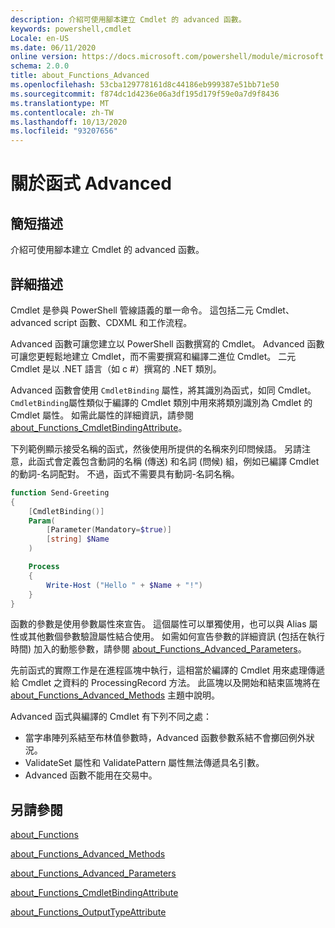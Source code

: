 ```yaml
---
description: 介紹可使用腳本建立 Cmdlet 的 advanced 函數。
keywords: powershell,cmdlet
Locale: en-US
ms.date: 06/11/2020
online version: https://docs.microsoft.com/powershell/module/microsoft.powershell.core/about/about_functions_advanced?view=powershell-5.1&WT.mc_id=ps-gethelp
schema: 2.0.0
title: about_Functions_Advanced
ms.openlocfilehash: 53cba129778161d8c44186eb999387e51bb71e50
ms.sourcegitcommit: f874dc1d4236e06a3df195d179f59e0a7d9f8436
ms.translationtype: MT
ms.contentlocale: zh-TW
ms.lasthandoff: 10/13/2020
ms.locfileid: "93207656"
---
```

# <a name="about-functions-advanced"></a>關於函式 Advanced

## <a name="short-description"></a>簡短描述
介紹可使用腳本建立 Cmdlet 的 advanced 函數。

## <a name="long-description"></a>詳細描述

Cmdlet 是參與 PowerShell 管線語義的單一命令。 這包括二元 Cmdlet、advanced script 函數、CDXML 和工作流程。

Advanced 函數可讓您建立以 PowerShell 函數撰寫的 Cmdlet。 Advanced 函數可讓您更輕鬆地建立 Cmdlet，而不需要撰寫和編譯二進位 Cmdlet。 二元 Cmdlet 是以 .NET 語言（如 c #）撰寫的 .NET 類別。

Advanced 函數會使用 `CmdletBinding` 屬性，將其識別為函式，如同 Cmdlet。 `CmdletBinding`屬性類似于編譯的 Cmdlet 類別中用來將類別識別為 Cmdlet 的 Cmdlet 屬性。 如需此屬性的詳細資訊，請參閱 [about_Functions_CmdletBindingAttribute](about_Functions_CmdletBindingAttribute.md)。

下列範例顯示接受名稱的函式，然後使用所提供的名稱來列印問候語。 另請注意，此函式會定義包含動詞的名稱 (傳送) 和名詞 (問候) 組，例如已編譯 Cmdlet 的動詞-名詞配對。 不過，函式不需要具有動詞-名詞名稱。

```powershell
function Send-Greeting
{
    [CmdletBinding()]
    Param(
        [Parameter(Mandatory=$true)]
        [string] $Name
    )

    Process
    {
        Write-Host ("Hello " + $Name + "!")
    }
}
```

函數的參數是使用參數屬性來宣告。
這個屬性可以單獨使用，也可以與 Alias 屬性或其他數個參數驗證屬性結合使用。 如需如何宣告參數的詳細資訊 (包括在執行時間) 加入的動態參數，請參閱 [about_Functions_Advanced_Parameters](about_Functions_Advanced_Parameters.md)。

先前函式的實際工作是在進程區塊中執行，這相當於編譯的 Cmdlet 用來處理傳遞給 Cmdlet 之資料的 ProcessingRecord 方法。 此區塊以及開始和結束區塊將在 [about_Functions_Advanced_Methods](about_Functions_Advanced_Methods.md) 主題中說明。

Advanced 函式與編譯的 Cmdlet 有下列不同之處：

- 當字串陣列系結至布林值參數時，Advanced 函數參數系結不會擲回例外狀況。
- ValidateSet 屬性和 ValidatePattern 屬性無法傳遞具名引數。
- Advanced 函數不能用在交易中。

## <a name="see-also"></a>另請參閱

[about_Functions](about_Functions.md)

[about_Functions_Advanced_Methods](about_Functions_Advanced_Methods.md)

[about_Functions_Advanced_Parameters](about_Functions_Advanced_Parameters.md)

[about_Functions_CmdletBindingAttribute](about_Functions_CmdletBindingAttribute.md)

[about_Functions_OutputTypeAttribute](about_Functions_OutputTypeAttribute.md)
